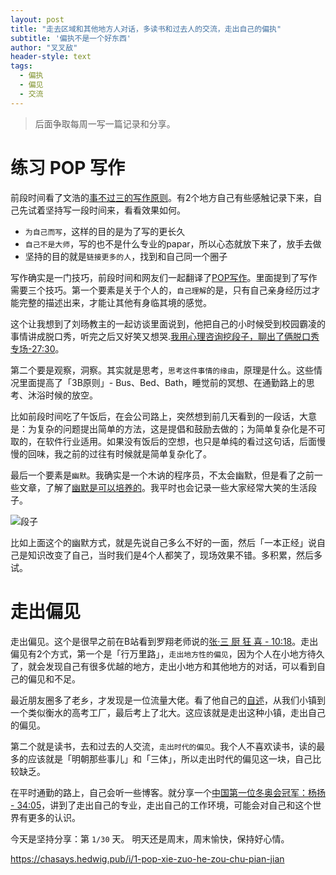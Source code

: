 ```yaml
---
layout: post
title: "走去区域和其他地方人对话，多读书和过去人的交流，走出自己的偏执"
subtitle: '偏执不是一个好东西'
author: "叉叉敌"
header-style: text
tags:
  - 偏执
  - 偏见
  - 交流
---
```


> 后面争取每周一写一篇记录和分享。



# 练习 POP 写作

前段时间看了文浩的[事不过三的写作原则](https://dxxi2plhwc.feishu.cn/docs/doccntixhZG646mVnzufKmIUoUd)。有2个地方自己有些感触记录下来，自己先试着坚持写一段时间来，看看效果如何。

 - `为自己而写`，这样的目的是为了写的更长久
 - `自己不是大师`，写的也不是什么专业的papar，所以心态就放下来了，放手去做
 - 坚持的目的就是`链接更多的人`，找到和自己同一个圈子



 写作确实是一门技巧，前段时间和网友们一起翻译了[POP写作](https://dxxi2plhwc.feishu.cn/docs/doccnRl0gz7CqzXPyqK3PMmVXfb)。里面提到了写作需要三个技巧。第一个要素是关于个人的，`自己理解`的是，只有自己亲身经历过才能完整的描述出来，才能让其他有身临其境的感觉。
 
 这个让我想到了刘旸教主的一起访谈里面说到，他把自己的小时候受到校园霸凌的事情讲成脱口秀，听完之后又好笑又想哭.[我用心理咨询挖段子，聊出了俩脱口秀专场-27:30](https://www.xiaoyuzhoufm.com/episode/60dc3da938006d43c60be0c8)。

 第二个要是观察，洞察。其实就是思考，`思考这件事情的缘由`，原理是什么。这些情况里面提高了「3B原则」- Bus、Bed、Bath，睡觉前的冥想、在通勤路上的思考、沐浴时候的放空。
 
 比如前段时间吃了午饭后，在会公司路上，突然想到前几天看到的一段话，大意是：为复杂的问题提出简单的方法，这是提倡和鼓励去做的；为简单复杂化是不可取的，在软件行业适用。如果没有饭后的空想，也只是单纯的看过这句话，后面慢慢的回味，我之前的过往有时候就是简单复杂化了。


 最后一个要素是`幽默`。我确实是一个木讷的程序员，不太会幽默，但是看了之前一些文章，了解了[幽默是可以培养的](https://read.douban.com/ebook/138344064/)。我平时也会记录一些大家经常大笑的生活段子。

 ![段子](https://gitee.com/chasays/mdPic/raw/master/uPic/WiOLc3.jpg)

 比如上面这个的幽默方式，就是先说自己多么不好的一面，然后「一本正经」说自己是知识改变了自己，当时我们是4个人都笑了，现场效果不错。多积累，然后多试。



# 走出偏见


走出偏见。这个是很早之前在B站看到罗翔老师说的[张·三 厨 狂 喜 - 10:18](https://www.bilibili.com/video/BV1mX4y1N7yU)。走出偏见有2个方式，第一个是「行万里路」，`走出地方性的偏见`，因为个人在小地方待久了，就会发现自己有很多优越的地方，走出小地方和其他地方的对话，可以看到自己的偏见和不足。

最近朋友圈多了老乡，才发现是一位流量大佬。看了他自己的[自述](https://www.sohu.com/a/472572326_121152210)，从我们小镇到一个类似衡水的高考工厂，最后考上了北大。这应该就是走出这种小镇，走出自己的偏见。

第二个就是读书，去和过去的人交流，`走出时代的偏见`。我个人不喜欢读书，读的最多的应该就是「明朝那些事儿」和「三体」，所以走出时代的偏见这一块，自己比较缺乏。

在平时通勤的路上，自己会听一些博客。就分享一个[中国第一位冬奥会冠军：杨扬 - 34:05](https://www.xiaoyuzhoufm.com/episode/611507ee5094679ab10e5a52)，讲到了走出自己的专业，走出自己的工作环境，可能会对自己和这个世界有更多的认识。

 
今天是坚持分享：第 `1/30` 天。
明天还是周末，周末愉快，保持好心情。

https://chasays.hedwig.pub/i/1-pop-xie-zuo-he-zou-chu-pian-jian